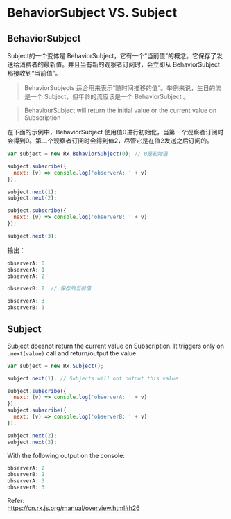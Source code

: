 # BehaviorSubject VS. Subject

## BehaviorSubject

Subject的一个变体是 BehaviorSubject，它有一个“当前值”的概念。它保存了发送给消费者的最新值。并且当有新的观察者订阅时，会立即从 BehaviorSubject 那接收到“当前值”。

> BehaviorSubjects 适合用来表示“随时间推移的值”。举例来说，生日的流是一个 Subject，但年龄的流应该是一个 BehaviorSubject 。

> BehaviourSubject will return the initial value or the current value on Subscription

在下面的示例中，BehaviorSubject 使用值0进行初始化，当第一个观察者订阅时会得到0。第二个观察者订阅时会得到值2，尽管它是在值2发送之后订阅的。

```js
var subject = new Rx.BehaviorSubject(0); // 0是初始值

subject.subscribe({
  next: (v) => console.log('observerA: ' + v)
});

subject.next(1);
subject.next(2);

subject.subscribe({
  next: (v) => console.log('observerB: ' + v)
});

subject.next(3);
```

输出：

```js
observerA: 0
observerA: 1
observerA: 2

observerB: 2  // 保存的当前值

observerA: 3
observerB: 3
```

## Subject

Subject doesnot return the current value on Subscription. It triggers only on `.next(value)` call and return/output the value

```js
var subject = new Rx.Subject();

subject.next(1); // Subjects will not output this value

subject.subscribe({
  next: (v) => console.log('observerA: ' + v)
});
subject.subscribe({
  next: (v) => console.log('observerB: ' + v)
});

subject.next(2);
subject.next(3);
```

With the following output on the console:

```js
observerA: 2
observerB: 2
observerA: 3
observerB: 3
```

Refer:   
https://cn.rx.js.org/manual/overview.html#h26
